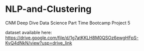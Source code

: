 # NLP-and-Clustering
CNM Deep Dive Data Science Part Time Bootcamp Project 5

dataset available here: https://drive.google.com/file/d/1g7atKKLH8M0QSOz6ewgHFpS-KyQ4dNkN/view?usp=drive_link
